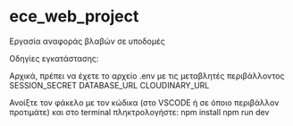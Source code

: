 # ece_web_project

Εργασία αναφοράς βλαβών σε υποδομές

Οδηγίες εγκατάστασης:

Αρχικά, πρέπει να έχετε το αρχείο .env με τις μεταβλητές περιβάλλοντος
SESSION_SECRET 
DATABASE_URL 
CLOUDINARY_URL

Ανοίξτε τον φάκελο με τον κώδικα (στο VSCODE ή σε όποιο περιβάλλον προτιμάτε) και στο terminal πληκτρολογήστε:
npm install
npm run dev

